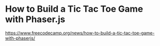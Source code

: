 # How to Build a Tic Tac Toe Game with Phaser.js

<https://www.freecodecamp.org/news/how-to-build-a-tic-tac-toe-game-with-phaserjs/>
